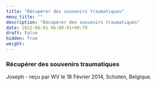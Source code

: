 ```yaml
---
title: "Récupérer des souvenirs traumatiques"
menu_title: ""
description: "Récupérer des souvenirs traumatiques"
date: 2022-06-01 06:00:01+00:79
draft: False
hidden: True
weight:
---
```

### Récupérer des souvenirs traumatiques

Joseph - reçu par WV le 18 Février 2014, Schoten, Belgique.



